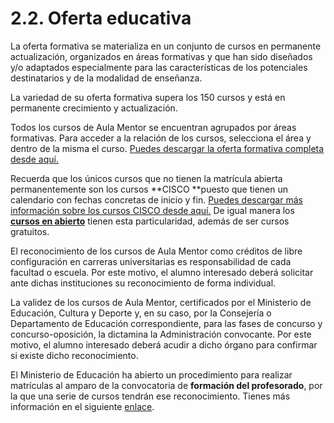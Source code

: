 # 2.2. Oferta educativa

La oferta formativa se materializa en un conjunto de cursos en permanente actualización, organizados en áreas formativas y que han sido diseñados y/o adaptados especialmente para las características de los potenciales destinatarios y de la modalidad de enseñanza.

La variedad de su oferta formativa supera los 150 cursos y está en permanente crecimiento y actualización.

Todos los cursos de Aula Mentor se encuentran agrupados por áreas formativas. Para acceder a la relación de los cursos, selecciona el área y dentro de la misma el curso. [Puedes descargar la oferta formativa completa desde aquí.](http://www.mentor.educacion.es/images/stories/oferta/oferta_formativa.pdf) 

Recuerda que los únicos cursos que no tienen la matrícula abierta permanentemente son los cursos **CISCO **puesto que tienen un calendario con fechas concretas de inicio y fin. [Puedes descargar más información sobre los cursos CISCO desde aquí.](http://www.mentor.educacion.es/images/stories/oferta/info_cisco.pdf) De igual manera los [**cursos en abierto**](https://centrovirtual.educacion.es/Symfony14/mentor.php/areasCursosWeb/mostrarCursos?idArea=97) tienen esta particularidad, además de ser cursos gratuitos.

El reconocimiento de los cursos de Aula Mentor como créditos de libre configuración en carreras universitarias es responsabilidad de cada facultad o escuela. Por este motivo, el alumno interesado deberá solicitar ante dichas instituciones su reconocimiento de forma individual.

La validez de los cursos de Aula Mentor, certificados por el Ministerio de Educación, Cultura y Deporte y, en su caso, por la Consejería o Departamento de Educación correspondiente, para las fases de concurso y concurso-oposición, la dictamina la Administración convocante. Por este motivo, el alumno interesado deberá acudir a dicho órgano para confirmar si existe dicho reconocimiento.

El Ministerio de Educación ha abierto un procedimiento para realizar matrículas al amparo de la convocatoria de **formación del profesorado**, por la que una serie de cursos tendrán ese reconocimiento. Tienes más información en el siguiente [enlace](https://drive.google.com/open?id=1W3zsvL9XU9QYIe6Ol_c5xCJMgZjGliAi).

